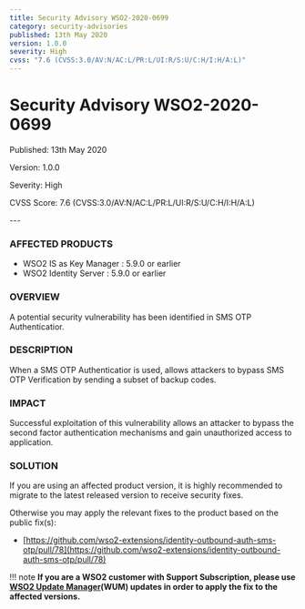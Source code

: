 ```yaml
---
title: Security Advisory WSO2-2020-0699
category: security-advisories
published: 13th May 2020
version: 1.0.0
severity: High
cvss: "7.6 (CVSS:3.0/AV:N/AC:L/PR:L/UI:R/S:U/C:H/I:H/A:L)"
---
```


# Security Advisory WSO2-2020-0699

<p class="doc-info">Published: 13th May 2020</p>
<p class="doc-info">Version: 1.0.0</p>
<p class="doc-info">Severity: High</p>
<p class="doc-info">CVSS Score: 7.6 (CVSS:3.0/AV:N/AC:L/PR:L/UI:R/S:U/C:H/I:H/A:L)</p>
---

### AFFECTED PRODUCTS
* WSO2 IS as Key Manager : 5.9.0 or earlier
* WSO2 Identity Server :  5.9.0 or earlier


### OVERVIEW
A potential security vulnerability has been identified in SMS OTP Authenticatior.


### DESCRIPTION
When a SMS OTP Authenticatior is used, allows attackers to bypass SMS OTP Verification by sending a subset of backup codes.


### IMPACT
Successful exploitation of this vulnerability allows an attacker to bypass the second factor authentication mechanisms and gain unauthorized access to application.


### SOLUTION
If you are using an affected product version, it is highly recommended to migrate to the latest released version to receive security fixes.

Otherwise you may apply the relevant fixes to the product based on the public fix(s):

* [https://github.com/wso2-extensions/identity-outbound-auth-sms-otp/pull/78](https://github.com/wso2-extensions/identity-outbound-auth-sms-otp/pull/78)


!!! note
    **If you are a WSO2 customer with Support Subscription, please use [WSO2 Update Manager](https://wso2.com/updates/wum)(WUM) updates in order to apply the fix to the affected versions.**

